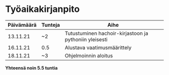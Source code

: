 # Työaikakirjanpito
| Päivämäärä | Tunteja | Aihe |
| ---------- | ------- | ---- |
| 13.11.21   | ~2      | Tutustuminen hachoir-kirjastoon ja pythoniin yleisesti |
| 16.11.21   | 0.5     | Alustava vaatimusmäärittely |
| 18.11.21   | ~3      | Ohjelmoinnin aloitus |

**Yhteensä noin 5.5 tuntia**
